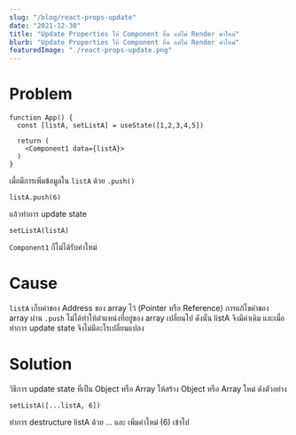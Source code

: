 ```yaml
---
slug: "/blog/react-props-update"
date: "2021-12-30"
title: "Update Properties ให้ Component อื่น แต่ไม่ Render ค่าใหม่"
blurb: "Update Properties ให้ Component อื่น แต่ไม่ Render ค่าใหม่"
featuredImage: "./react-props-update.png"
---
```

# Problem
```
function App() {
  const [listA, setListA] = useState([1,2,3,4,5])

  return (
    <Component1 data={listA}>
  )
}
```
เมื่อมีการเพิ่มข้อมูลใน `listA` ด้วย `.push()`
```
listA.push(6)
```
แล้วทำการ update state
```
setListA(listA)
```
`Component1` ก็ไม่ได้รับค่าใหม่

# Cause
`listA` เก็บค่าของ Address ของ array ไว้ (Pointer หรือ Reference) การแก้ไขค่าของ array ผ่าน `.push` ไม่ได้ทำให้ตำแหน่งที่อยู่ของ array เปลี่ยนไป ดังนั้น listA จึงมีค่าเดิม และเมื่อทำการ update state จึงไม่มีอะไรเปลี่ยนแปลง

# Solution
วิธีการ update state ที่เป็น Object หรือ Array ให้สร้าง Object หรือ Array ใหม่ ดังตัวอย่าง
```
setListA([...listA, 6])
```
ทำการ destructure listA ด้วย ... และ เพิ่มค่าใหม่ (6) เข้าไป